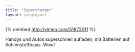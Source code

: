 ```yaml
---
title: "Supercharger"
layout: singlepost
---
```


{% oembed http://vimeo.com/51873011 %}

Handys und Autos superschnell aufladen, mit Batterien auf Kohlenstoffbasis. Wow!